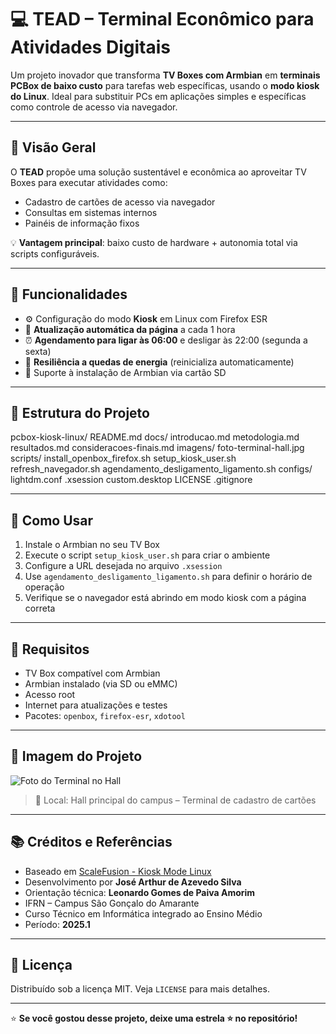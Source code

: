 # 💻 TEAD – Terminal Econômico para Atividades Digitais

Um projeto inovador que transforma **TV Boxes com Armbian** em **terminais PCBox de baixo custo** para tarefas web específicas, usando o **modo kiosk do Linux**. Ideal para substituir PCs em aplicações simples e específicas como controle de acesso via navegador.

---

## 📌 Visão Geral

O **TEAD** propõe uma solução sustentável e econômica ao aproveitar TV Boxes para executar atividades como:

- Cadastro de cartões de acesso via navegador
- Consultas em sistemas internos
- Painéis de informação fixos

💡 **Vantagem principal**: baixo custo de hardware + autonomia total via scripts configuráveis.

---

## 🧩 Funcionalidades

- ⚙️ Configuração do modo **Kiosk** em Linux com Firefox ESR
- 🔄 **Atualização automática da página** a cada 1 hora
- ⏰ **Agendamento para ligar às 06:00** e desligar às 22:00 (segunda a sexta)
- 🔌 **Resiliência a quedas de energia** (reinicializa automaticamente)
- 💽 Suporte à instalação de Armbian via cartão SD

---

## 📁 Estrutura do Projeto
pcbox-kiosk-linux/
  README.md
  docs/
    introducao.md
    metodologia.md
    resultados.md
    consideracoes-finais.md
    imagens/
      foto-terminal-hall.jpg
scripts/
  install_openbox_firefox.sh
  setup_kiosk_user.sh
  refresh_navegador.sh
  agendamento_desligamento_ligamento.sh
configs/
  lightdm.conf
  .xsession
  custom.desktop
  LICENSE
  .gitignore

---

## 🚀 Como Usar

1. Instale o Armbian no seu TV Box
2. Execute o script `setup_kiosk_user.sh` para criar o ambiente
3. Configure a URL desejada no arquivo `.xsession`
4. Use `agendamento_desligamento_ligamento.sh` para definir o horário de operação
5. Verifique se o navegador está abrindo em modo kiosk com a página correta

---

## 🔧 Requisitos

* TV Box compatível com Armbian
* Armbian instalado (via SD ou eMMC)
* Acesso root
* Internet para atualizações e testes
* Pacotes: `openbox`, `firefox-esr`, `xdotool`

---

## 📸 Imagem do Projeto

![Foto do Terminal no Hall](docs/imagens/foto-terminal-hall.jpg)

> 📍 Local: Hall principal do campus – Terminal de cadastro de cartões

---

## 📚 Créditos e Referências

* Baseado em [ScaleFusion - Kiosk Mode Linux](https://blog.scalefusion.com/pt/linux-kiosk-mode/)
* Desenvolvimento por **José Arthur de Azevedo Silva**
* Orientação técnica: **Leonardo Gomes de Paiva Amorim**
* IFRN – Campus São Gonçalo do Amarante
* Curso Técnico em Informática integrado ao Ensino Médio
* Período: **2025.1**

---

## 📄 Licença

Distribuído sob a licença MIT. Veja `LICENSE` para mais detalhes.

---

⭐ **Se você gostou desse projeto, deixe uma estrela ⭐ no repositório!**
